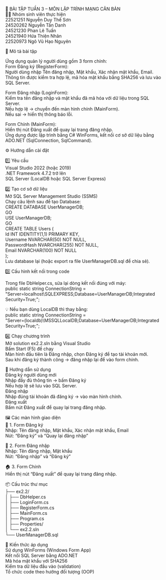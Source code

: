 🧩 BÀI TẬP TUẦN 3 – MÔN LẬP TRÌNH MẠNG CĂN BẢN  
👨‍💻 Nhóm sinh viên thực hiện  
  22521251	Nguyễn Duy Thế Sơn  
  24520262	Nguyễn Tấn Danh  
  24521230	Phan Lê Tuấn  
  24521940 Hứa Thiện Nhân  
  22520973	Ngô Vũ Hạo Nguyên  
  
📝 Mô tả bài tập  

Ứng dụng quản lý người dùng gồm 3 form chính:  
Form Đăng ký (RegisterForm):  
Người dùng nhập Tên đăng nhập, Mật khẩu, Xác nhận mật khẩu, Email.  
Thông tin được kiểm tra hợp lệ, mã hóa mật khẩu bằng SHA256 và lưu vào SQL Server.  
  
Form Đăng nhập (LoginForm):  
Kiểm tra tên đăng nhập và mật khẩu đã mã hóa với dữ liệu trong SQL Server.  
Nếu hợp lệ → chuyển đến màn hình chính (MainForm).  
Nếu sai → hiển thị thông báo lỗi.  
  
Form Chính (MainForm):  
Hiển thị nút Đăng xuất để quay lại trang đăng nhập.  
Ứng dụng được lập trình bằng C# WinForms, kết nối cơ sở dữ liệu bằng ADO.NET (SqlConnection, SqlCommand).  

⚙️ Hướng dẫn cài đặt  
  
1️⃣ Yêu cầu  
Visual Studio 2022 (hoặc 2019)  
.NET Framework 4.7.2 trở lên  
SQL Server (LocalDB hoặc SQL Server Express)  
  
2️⃣ Tạo cơ sở dữ liệu  
Mở SQL Server Management Studio (SSMS)  
Chạy câu lệnh sau để tạo Database:  
CREATE DATABASE UserManagerDB;  
GO  
USE UserManagerDB;  
GO  
CREATE TABLE Users (  
    Id INT IDENTITY(1,1) PRIMARY KEY,  
    Username NVARCHAR(50) NOT NULL,  
    PasswordHash NVARCHAR(255) NOT NULL,  
    Email NVARCHAR(100) NOT NULL  
);  
Lưu database lại (hoặc export ra file UserManagerDB.sql để chia sẻ).  
  
3️⃣ Cấu hình kết nối trong code  
  
Trong file DbHelper.cs, sửa lại dòng kết nối đúng với máy:  
public static string ConnectionString =  
    "Server=localhost\\SQLEXPRESS;Database=UserManagerDB;Integrated Security=True;";  
  
💡 Nếu bạn dùng LocalDB thì thay bằng:  
public static string ConnectionString =  
    "Server=(localdb)\\MSSQLLocalDB;Database=UserManagerDB;Integrated Security=True;";  

4️⃣ Chạy chương trình  
Mở solution ex2.2.sln bằng Visual Studio  
Bấm Start (F5) để chạy  
Màn hình đầu tiên là Đăng nhập, chọn Đăng ký để tạo tài khoản mới.  
Sau khi đăng ký thành công → đăng nhập lại để vào form chính.  
  
🧭 Hướng dẫn sử dụng  
Đăng ký người dùng mới  
Nhập đầy đủ thông tin → bấm Đăng ký  
Nếu hợp lệ sẽ lưu vào SQL Server.  
Đăng nhập  
Nhập đúng tài khoản đã đăng ký → vào màn hình chính.  
Đăng xuất  
Bấm nút Đăng xuất để quay lại trang đăng nhập.  
  
🖼️ Các màn hình giao diện  
🪪 1. Form Đăng ký  
Nhập: Tên đăng nhập, Mật khẩu, Xác nhận mật khẩu, Email  
Nút: “Đăng ký” và “Quay lại đăng nhập”  
  
🔐 2. Form Đăng nhập  
Nhập: Tên đăng nhập, Mật khẩu  
Nút: “Đăng nhập” và “Đăng ký”  
   
🏠 3. Form Chính  
Hiển thị nút “Đăng xuất” để quay lại trang đăng nhập.  
  
📦 Cấu trúc thư mục  
├── ex2.2/  
│   ├── DbHelper.cs  
│   ├── LoginForm.cs  
│   ├── RegisterForm.cs  
│   ├── MainForm.cs  
│   ├── Program.cs  
│   ├── Properties/  
│   └── ex2.2.sln  
└── UserManagerDB.sql  
  
🧠 Kiến thức áp dụng  
Sử dụng WinForms (Windows Form App)  
Kết nối SQL Server bằng ADO.NET  
Mã hóa mật khẩu với SHA256  
Kiểm tra dữ liệu đầu vào (validation)  
Tổ chức code theo hướng đối tượng (OOP)  
